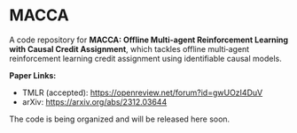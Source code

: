 # MACCA

A code repository for **MACCA: Offline Multi-agent Reinforcement Learning with Causal Credit Assignment**, which tackles offline multi‐agent reinforcement learning credit assignment using identifiable causal models. 

**Paper Links:**  
- TMLR (accepted): https://openreview.net/forum?id=gwUOzI4DuV  
- arXiv: https://arxiv.org/abs/2312.03644  

The code is being organized and will be released here soon.  

